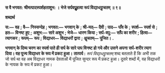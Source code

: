 **स वै भगवत: श्रीमत्पादस्पर्शहताशुभ: ।** **भेजे सर्पवपुॢहत्वा रूपं विद्याधराॢचतम् ॥ ९॥** 

**शब्दार्थ** 

**स:—** **वह** **; वै—** **निस्सन्देह** **; भगवत:—** **भगवान् के** **; श्री-मत्—** **दैवी** **; पाद—** **पाँव के** **; स्पर्श—** **स्पर्श से** **; हत—** **विनष्ट हुए** **;** **अशुभ:—** **सारे अशुभ** **; भेजे—** **धारण किया** **; सर्प-वपु:—** **साँप का शरीर** **; हित्वा—** **त्यागकर** **; रूपम्—** **रूप** **; विद्याधर—** **विद्याधरों** **द्वारा** **; अॢचतम्—** **पूजित।** **.** 

**भगवान् के दिव्य चरण का स्पर्श पाते ही सर्प के सारे पाप विनष्ट हो गये और उसने अपना** **सर्प-शरीर त्याग दिया। वह पूज्य विद्याधर के रूप में प्रकट हुआ।** **तात्पर्य :** *रूपं विद्याधराॢचतम्* शब्द बतलाते हैं कि अभी तक जो सर्प था वह अब विद्याधर नामक देवताओं में पूजित सुन्दर रूप में प्रकट हुआ। दूसरे शब्दों में, वह विद्याधरों के नायक के रूप में प्रकट हुआ।  